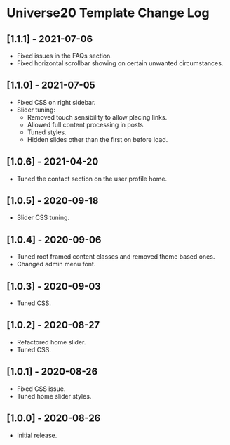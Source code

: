 
# Universe20 Template Change Log

## [1.1.1] - 2021-07-06

- Fixed issues in the FAQs section.
- Fixed horizontal scrollbar showing on certain unwanted circumstances.

## [1.1.0] - 2021-07-05

- Fixed CSS on right sidebar.
- Slider tuning:
  - Removed touch sensibility to allow placing links.
  - Allowed full content processing in posts.
  - Tuned styles.
  - Hidden slides other than the first on before load.

## [1.0.6] - 2021-04-20

- Tuned the contact section on the user profile home.

## [1.0.5] - 2020-09-18

- Slider CSS tuning. 

## [1.0.4] - 2020-09-06

- Tuned root framed content classes and removed theme based ones.
- Changed admin menu font.

## [1.0.3] - 2020-09-03

- Tuned CSS.

## [1.0.2] - 2020-08-27

- Refactored home slider.
- Tuned CSS.

## [1.0.1] - 2020-08-26

- Fixed CSS issue.
- Tuned home slider styles.

## [1.0.0] - 2020-08-26

- Initial release.
